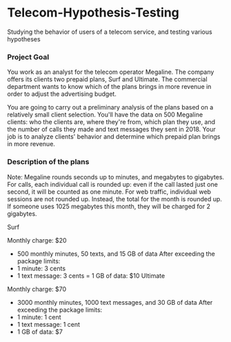 # Telecom-Hypothesis-Testing
Studying the behavior of users of a telecom service, and testing various hypotheses

### Project Goal
You work as an analyst for the telecom operator Megaline. The company offers its clients two prepaid plans, Surf and Ultimate. The commercial department wants to know which of the plans brings in more revenue in order to adjust the advertising budget.

You are going to carry out a preliminary analysis of the plans based on a relatively small client selection. You'll have the data on 500 Megaline clients: who the clients are, where they're from, which plan they use, and the number of calls they made and text messages they sent in 2018. Your job is to analyze clients' behavior and determine which prepaid plan brings in more revenue.

### Description of the plans
Note: Megaline rounds seconds up to minutes, and megabytes to gigabytes. For calls, each individual call is rounded up: even if the call lasted just one second, it will be counted as one minute. For web traffic, individual web sessions are not rounded up. Instead, the total for the month is rounded up. If someone uses 1025 megabytes this month, they will be charged for 2 gigabytes.

Surf

Monthly charge: $20
- 500 monthly minutes, 50 texts, and 15 GB of data
After exceeding the package limits:
- 1 minute: 3 cents
- 1 text message: 3 cents
= 1 GB of data: $10
Ultimate

Monthly charge: $70
- 3000 monthly minutes, 1000 text messages, and 30 GB of data
After exceeding the package limits:
- 1 minute: 1 cent
- 1 text message: 1 cent
- 1 GB of data: $7
